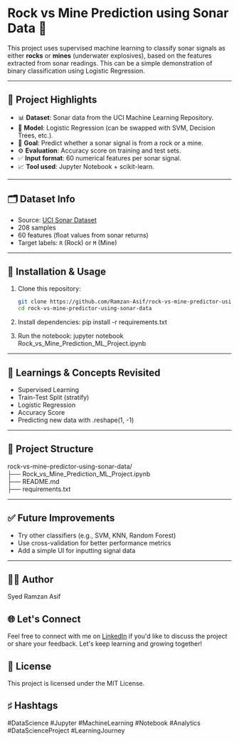 # Rock vs Mine Prediction using Sonar Data 🎯

This project uses supervised machine learning to classify sonar signals as either **rocks** or **mines** (underwater explosives), based on the features extracted from sonar readings. This can be a simple demonstration of binary classification using Logistic Regression.

---

## 📌 Project Highlights

- 📊 **Dataset**: Sonar data from the UCI Machine Learning Repository.
- 🤖 **Model**: Logistic Regression (can be swapped with SVM, Decision Trees, etc.).
- 🧠 **Goal**: Predict whether a sonar signal is from a rock or a mine.
- ⚙️ **Evaluation**: Accuracy score on training and test sets.
- ✅ **Input format**: 60 numerical features per sonar signal.
- 📈 **Tool used**: Jupyter Notebook + scikit-learn.

---

## 🗂 Dataset Info

- Source: [UCI Sonar Dataset](https://archive.ics.uci.edu/ml/datasets/connectionist+bench+(sonar,+mines+vs.+rocks))
- 208 samples
- 60 features (float values from sonar returns)
- Target labels: `R` (Rock) or `M` (Mine)

---

## 🔧 Installation & Usage

1. Clone this repository:
   ```bash
   git clone https://github.com/Ramzan-Asif/rock-vs-mine-predictor-using-sonar-data.git
   cd rock-vs-mine-predictor-using-sonar-data

2. Install dependencies:
    pip install -r requirements.txt

3. Run the notebook:
    jupyter notebook Rock_vs_Mine_Prediction_ML_Project.ipynb

---

## 🧠 Learnings & Concepts Revisited  
  - Supervised Learning  
  - Train-Test Split (stratify)  
  - Logistic Regression  
  - Accuracy Score  
  - Predicting new data with .reshape(1, -1)  

---

## 📁 Project Structure
  rock-vs-mine-predictor-using-sonar-data/  
  ├── Rock_vs_Mine_Prediction_ML_Project.ipynb  
  ├── README.md  
  ├── requirements.txt  

---

## ✅ Future Improvements
  - Try other classifiers (e.g., SVM, KNN, Random Forest)  
  - Use cross-validation for better performance metrics  
  - Add a simple UI for inputting signal data  

---

## 🧑‍💻 Author
   Syed Ramzan Asif  

## 🌐 Let's Connect  
   Feel free to connect with me on [LinkedIn](linkedin.com/in/Ramzan-Asif/) if you'd like to discuss the project or share your feedback. Let's keep learning and growing together!  


## 📜 License  
  This project is licensed under the MIT License.  


## ♯ Hashtags  
#DataScience #Jupyter #MachineLearning #Notebook #Analytics #DataScienceProject #LearningJourney  
